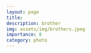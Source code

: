 ```yaml
---
layout: page
title:  
description: brother
img: assets/img/brothers.jpeg
importance: 8
category: photo
---
```

